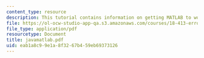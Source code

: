 ```yaml
---
content_type: resource
description: This tutorial contains information on getting MATLAB to work with Java.
file: https://ol-ocw-studio-app-qa.s3.amazonaws.com/courses/18-413-error-correcting-codes-laboratory-spring-2004/eab1a8c99e1a8f3267b459eb69373126_javamatlab.pdf
file_type: application/pdf
resourcetype: Document
title: javamatlab.pdf
uid: eab1a8c9-9e1a-8f32-67b4-59eb69373126
---
```

